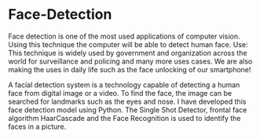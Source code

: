 # Face-Detection
Face detection is one of the most used applications of computer vision. Using this technique the computer will be able to detect human face.
Use:
This technique is widely used by government and organization across the world for surveillance and policing and many more uses cases.
We are also making the uses in daily life such as the face unlocking of our smartphone!

A facial detection system is a technology capable of detecting a human face from digital image or a video. To find the face, the image can be searched for landmarks such as the eyes and nose.
I have developed this face detection model using Python. The Single Shot Detector, frontal face algorithm HaarCascade and the Face Recognition is used to identify the faces in a picture.

